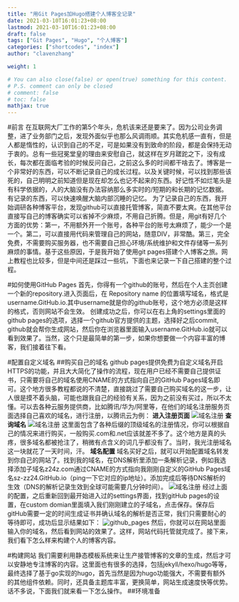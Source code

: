 ```yaml
---
title: "用Git Pages加Hugo搭建个人博客全记录"
date: 2021-03-10T16:01:23+08:00
lastmod: 2021-03-10T16:01:23+08:00
draft: false
tags: ["Git Pages", "Hugo", "个人博客"]
categories: ["shortcodes", "index"]
author: "clavenzhang"

weight: 1

# You can also close(false) or open(true) something for this content.
# P.S. comment can only be closed
# comment: false
# toc: false
mathjax: true
---
```



#前言
在互联网大厂工作的第5个年头，危机该来还是要来了。因为公司业务调整，进了业务部门之后，发现外面似乎也那么风调雨顺。其实危机感一直有，但是人都是惰性的，认识到自己的不足，可是如果没有到致命的阶段，都是会保持无动于衷的。总有一些冠冕堂皇的理由来安慰自己，就这样在岁月蹉跎之下，没有成长，每次都在面临考验的时候反问自己，之前这么多的时间都干啥去了。博客是一个非常好的东西，可以不断记录自己的成长过程。以及关键时候，可以找到那些该死的，自己明明之前知道但是现在却怎么也记不起来的东西。好记性不如烂笔头是有科学依据的，人的大脑没有办法容纳那么多实时的/短期的和长期的记忆数据。有记录的东西，可以快速唤醒大脑内部沉睡的记忆。
为了记录自己的东西，我开始调研各种博客平台，发现github可以直接托管博客，简直不要太爽。在其他平台直接写自己的博客确实可以省掉不少麻烦，不用自己折腾。但是，用git有好几个方面的优势：第一，不用额外开一个账号，各种平台的账号太麻烦了，能少一个是一个。第二，可以直接用代码来管理自己的网站，随意DIV，非常酷。第三，完全免费，不需要购买服务器，也不需要自己担心环境/系统维护和文件存储等一系列麻烦的事情。基于这些原因，于是我开始了使用git pages搭建个人博客之旅。网上教程也比较多，但是中间还是踩过一些坑，下面也来记录一下自己搭建的整个过程。

#如何使用GitHub Pages
首先，你得有一个github的账号，然后在个人主页创建一个新的repository.进入页面后，在 Repository name 的位置填写域名，格式是username.GitHub.io.其中username就是你的github账号，这个地方必须是这样的格式，否则网站不会生效。
创建成功之后，你可以在右上角的settings里面的github pages的选项，选择一个github官方提供的主题，选择好之后commit, github就会帮你生成网站，然后你在浏览器里面输入username.GitHub.io就可以看到效果了。当然，这个只是最简单的第一步，如果你想要做一个内容丰富的博客，我们接着往下看。

#配置自定义域名
##购买自己的域名
github pages提供免费为自定义域名开启HTTPS的功能，并且大大简化了操作的流程，现在用户已经不需要自己提供证书，只需要将自己的域名使用CNAME的方式指向自己的GitHub Pages域名即可。这个地方很多教程都说的不清楚，直接跳过了需要自己购买域名的这一步，让人很是摸不着头脑，可能也跟我自己的经验有关系，因为之前没有买过，所以不太懂。可以去各种云服务提供商，比如腾讯/华为/阿里等，在他们的域名注册服务页面选择自己喜欢的域名，进行注册，以腾讯云为例：
**进入注册页面**
![域名注册](/blog/2021/tencent_dns.png)
**查询域名**
![域名注册](/blog/2021/tencent_dns_1.png)
这里面包含了各种后缀的顶级域名的注册情况，你可以根据自己的情况来进行购买，一般购买.com和.net应该就差不多了。这个地方是真的头疼，很多域名都被抢注了，稍微有点含义的词几乎都没有了。当时，我光注册域名这一块就花了一天时间，汗。
**域名配置**
域名买好之后，就可以开始配置域名转发到你自己的网站了。找到我的域名，在DNS解析里添加一条解析记录，例如我选择添加子域名z24z.com通过CNAME的方式指向我刚刚自定义的GitHub Pages域名sz-zz24.GitHub.io（ping一下它对应的ip地址）。添加完成后等待DNS解析的生效（DNS的解析记录生效到全球可能需要几分钟时间）。
![域名注册](/blog/2021/tencent_dns_2.png)
经过上面的配置，之后重新回到最开始进入过的settings界面，找到gitHub pages的设置，在custom domian里面填入我们刚刚建立的子域名，点击保存。保存后gitHub需要一定的时间生成证书并确认域名的解析是否正常，我们只需要耐心的等待即可，成功后显示结果如下：
![github_pages](/blog/2021/github_pages.png)
然后，你就可以在网站里面输入你的域名，然后看到网站的效果了。这样，网站代码托管就完成了。接下来，我们看下怎么样来构建个人的博客内容。

#构建网站
我们需要利用静态模板系统来让生产接管博客的文章的生成，然后才可以安静地专注博客的内容。这里面也有很多的选择，包括jekyll/hexo/hugo等等，最终选择了基于go实现的hugo，首先当然是因为hugo功能强大，不需要有额外的其他组件依赖。同时，还具备主题库丰富，更换简单，网站生成速度快等优势。话不多说，下面我们就来看一下怎么操作。
##环境准备